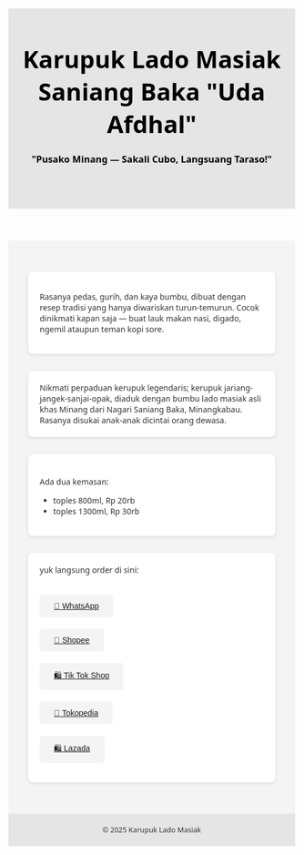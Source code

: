 <head>
  <meta charset="UTF-8" />
  <meta name="viewport" content="width=device-width, initial-scale=1.0"/>
  <title>Karupuk Lado Masiak Uda Afdhal</title>
<style>
    body {
      margin: 0;
      font-family: 'Segoe UI', sans-serif;
      color: #333;
    }
    header {
      background: #e5e5e5;
      color: black;
      padding: 60px 20px;
      text-align: center;
    }
    header h1 {
      margin: 0;
      font-size: 3em;
    }
    header p {
      font-size: 1.2em;
      margin-top: 10px;
    }
    .cta-btn {
      margin-top: 20px;
      padding: 12px 25px;
      background: #22c55e;
      color: white;
      border: none;
      border-radius: 5px;
      font-size: 1em;
      cursor: pointer;
    }
    .features {
      display: flex;
      flex-wrap: wrap;
      justify-content: center;
      padding: 40px 20px;
      background: #f4f4f4;
    }
    .feature {
      flex: 1 1 300px;
      margin: 15px;
      background: white;
      padding: 20px;
      border-radius: 8px;
      box-shadow: 0 2px 6px rgba(0,0,0,0.1);
    }
    .feature h3 {
      margin-top: 0;
    }
    footer {
      text-align: center;
      padding: 20px;
      background: #e5e5e5;
      font-size: 0.9em;
    }
    .cta-btn {
      margin-top: 20px;
      padding: 12px 25px;
      background: #f4f4f4;
      color: white;
      border: none;
      border-radius: 5px;
      font-size: 1em;
      cursor: pointer;
    }
  </style>
</head>

<header>
<h1>Karupuk Lado Masiak Saniang Baka "Uda Afdhal"</h1>
<h3>"Pusako Minang — Sakali Cubo, Langsuang Taraso!"</h3>
</header>

<section class="features">
    <div class="feature"> 
    <p>Rasanya pedas, gurih, dan kaya bumbu, dibuat dengan resep tradisi yang hanya diwariskan turun-temurun. Cocok dinikmati kapan saja — buat lauk makan nasi, digado, ngemil ataupun teman kopi sore.</p>
    </div>


<div class="feature">
Nikmati perpaduan kerupuk legendaris; kerupuk jariang-jangek-sanjai-opak, diaduk dengan bumbu lado masiak asli khas Minang dari Nagari Saniang Baka, Minangkabau. Rasanya disukai anak-anak dicintai orang dewasa.
</div>

<div class="feature">
<br>Ada dua kemasan:
<ul>
  <li>toples 800ml, Rp 20rb</li>
  <li>toples 1300ml, Rp 30rb</li>
</ul>
</div>

<div class="feature">
yuk langsung order di sini:
<br>

  <button class="cta-btn"><a href="https://wa.me/6281806384496?text=Halo%2C%20Halo%20kaka...%20saya%20mau%20order%20karupuk%20lado%20masiak%20Uda%20afdhal%20" target="_blank">📱 WhatsApp</a></button>
  <br>
  <button class="cta-btn"><a href="https://id.shp.ee/dMFx4cE" target="_blank">🛒 Shopee</a></button>
  <br>
  <button class="cta-btn"><a href="https://shop-id.tokopedia.com/view/product/1731544081853941338%3Fregion%3DID%26locale%3Did-ID%26source%3Dtiktokseller%26no-cache%3D1%26e%3D1" target="_blank">🛍️ Tik Tok Shop</a></button>
  <br>
  <button class="cta-btn"><a href="https://www.tokopedia.com/ifia-busana/karupuk-lado-masiak-uda-afdhal-sajian-minang-khas-saniang-baka-lamak-bana-1731544081853941338" target="_blank">🛒 Tokopedia</a></button>
  <br>
  <button class="cta-btn"><a href="https://s.lazada.co.id/s.ZbqHJ6" target="_blank">🛍 Lazada</a></button>

</div>
</section>

  <footer>
    &copy; 2025 Karupuk Lado Masiak
  </footer>
 
